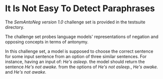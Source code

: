 # It Is Not Easy To Detect Paraphrases

The *SemAntoNeg version 1.0* challenge set is provided in the testsuite directory.

The challenge set probes language models' representations of negation and opposing concepts in terms of antonymy.

In this challenge set, a model is supposed to choose the correct sentence for some input sentence from an option of three similar sentences. 
For instance, having an input of: *He's asleep.* the model should return the sentence *He's not awake.* from the options of *He's not asleep.*, *He's awake.* and *He's not awake.*
